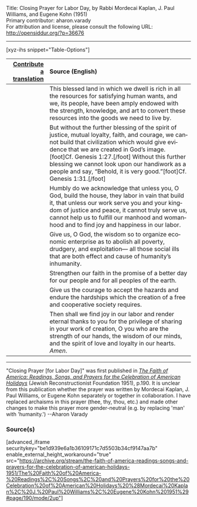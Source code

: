 <html>
<head></head>
<body>
Title: Closing Prayer for Labor Day, by Rabbi Mordecai Kaplan, J. Paul Williams, and Eugene Kohn (1951)<br />
Primary contributor: aharon.varady<br />
For attribution and license, please consult the following URL: <a href="http://opensiddur.org/?p=36676">http://opensiddur.org/?p=36676</a>
<p />
<hr />

[xyz-ihs snippet="Table-Options"]<table style="margin-left: auto; margin-right: auto;" class="draggable">
<thead><tr><th id="x" style="text-align: right;"><a href="/contribute/upload">Contribute a translation</a></th><th style="text-align: left;">Source (English)</th></tr></thead>
<tbody>
<tr><td style="vertical-align:top;">
<div class="liturgy" lang="he">

</span></div></td>
 
<td style="vertical-align:top;">
<div class="english" lang="en">
This blessed land in which we dwell 
is rich in all the resources 
for satisfying human wants, 
and we, its people, have been amply endowed 
with the strength, knowledge, and art 
to convert these resources into the goods we need to live by. 
</div></td></tr>


<tr><td style="vertical-align:top;">
<div class="liturgy" lang="he">

</span></div></td>
 
<td style="vertical-align:top;">
<div class="english" lang="en">
But without the further blessing 
of the spirit of justice, 
mutual loyalty, 
faith, 
and courage, 
we cannot build that civilization 
which would give evidence 
that we are created in God’s image.[foot]Cf. Genesis 1:27.[/foot] 
Without this further blessing 
we cannot look upon our handiwork as a people 
and say, “Behold, it is very good.”[foot]Cf. Genesis 1:31.[/foot] 
</div></td></tr>


<tr><td style="vertical-align:top;">
<div class="liturgy" lang="he">

</span></div></td>
 
<td style="vertical-align:top;">
<div class="english" lang="en">
Humbly do we acknowledge 
that unless you, O God, build the house, 
they labor in vain that build it, 
that unless our work serve you 
and your kingdom of justice and peace, 
it cannot truly serve us, 
cannot help us to fulfill our manhood and womanhood 
and to find joy and happiness in our labor. 
</div></td></tr>


<tr><td style="vertical-align:top;">
<div class="liturgy" lang="he">

</span></div></td>
 
<td style="vertical-align:top;">
<div class="english" lang="en">
Give us, O God, the wisdom 
so to organize economic enterprise as to abolish 
all poverty, drudgery, and exploitation—
all those social ills 
that are both effect and cause 
of humanity’s inhumanity. 
</div></td></tr>


<tr><td style="vertical-align:top;">
<div class="liturgy" lang="he">

</span></div></td>
 
<td style="vertical-align:top;">
<div class="english" lang="en">
Strengthen our faith 
in the promise of a better day for our people 
and for all peoples of the earth. 
</div></td></tr>


<tr><td style="vertical-align:top;">
<div class="liturgy" lang="he">

</span></div></td>
 
<td style="vertical-align:top;">
<div class="english" lang="en">
Give us the courage 
to accept the hazards 
and endure the hardships 
which the creation of a free and cooperative society requires. 
</div></td></tr>


<tr><td style="vertical-align:top;">
<div class="liturgy" lang="he">

</span></div></td>
 
<td style="vertical-align:top;">
<div class="english" lang="en">
Then shall we find joy in our labor 
and render eternal thanks to you 
for the privilege of sharing in your work of creation, 
O you who are the strength of our hands, 
the wisdom of our minds, 
and the spirit of love and loyalty in our hearts. 
&nbsp;
<em>Amen</em>. 
</div></td></tr>
</tbody></table>

<hr />

"Closing Prayer [for Labor Day]" was first published in <em><a href="/?p=34753">The Faith of America: Readings, Songs, and Prayers for the Celebration of American Holidays</a></em> (Jewish Reconstructionist Foundation 1951), p.190. It is unclear from this publication whether the prayer was written by Mordecai Kaplan, J. Paul Williams, or Eugene Kohn separately or together in collaboration. I have replaced archaisms in this prayer (thee, thy, thou, etc.) and made other changes to make this prayer more gender-neutral (e.g. by replacing 'man' with 'humanity.') --Aharon Varady

<h3>Source(s)</h3>

[advanced_iframe securitykey="be1d939e6a1b36109171c7d5503b34cf9147aa7b" enable_external_height_workaround="true" src="https://archive.org/stream/the-faith-of-america-readings-songs-and-prayers-for-the-celebration-of-american-holidays-1951/The%20Faith%20of%20America-%20Readings%2C%20Songs%2C%20and%20Prayers%20for%20the%20Celebration%20of%20American%20Holidays%20%28Mordecai%20Kaplan%2C%20J.%20Paul%20Williams%2C%20Eugene%20Kohn%201951%29#page/190/mode/2up"]

&nbsp;
</body>
</html>